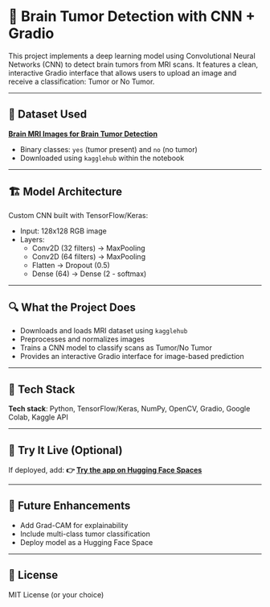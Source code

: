 # 🧠 Brain Tumor Detection with CNN + Gradio

This project implements a deep learning model using Convolutional Neural Networks (CNN) to detect brain tumors from MRI scans. It features a clean, interactive Gradio interface that allows users to upload an image and receive a classification: Tumor or No Tumor.

---

## 📁 Dataset Used
**[Brain MRI Images for Brain Tumor Detection](https://www.kaggle.com/datasets/navoneel/brain-mri-images-for-brain-tumor-detection)**  
- Binary classes: `yes` (tumor present) and `no` (no tumor)  
- Downloaded using `kagglehub` within the notebook

---

## 🏗️ Model Architecture
Custom CNN built with TensorFlow/Keras:

- Input: 128x128 RGB image  
- Layers:
  - Conv2D (32 filters) → MaxPooling  
  - Conv2D (64 filters) → MaxPooling  
  - Flatten → Dropout (0.5)  
  - Dense (64) → Dense (2 - softmax)  

---

## 🔍 What the Project Does
- Downloads and loads MRI dataset using `kagglehub`
- Preprocesses and normalizes images
- Trains a CNN model to classify scans as Tumor/No Tumor
- Provides an interactive Gradio interface for image-based prediction

---

## 🔧 Tech Stack
**Tech stack**: Python, TensorFlow/Keras, NumPy, OpenCV, Gradio, Google Colab, Kaggle API

---

## 🚀 Try It Live (Optional)
If deployed, add:
**👉 [Try the app on Hugging Face Spaces](#)**

---

## 📌 Future Enhancements
- Add Grad-CAM for explainability  
- Include multi-class tumor classification  
- Deploy model as a Hugging Face Space

---

## 📜 License
MIT License (or your choice)
